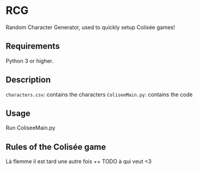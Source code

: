# RCG
Random Character Generator, used to quickly setup Colisée games!

## Requirements
Python 3 or higher.

## Description
`characters.csv`: contains the characters
`ColiseeMain.py`: contains the code

## Usage
Run ColiseeMain.py

## Rules of the Colisée game
Là flemme il est tard une autre fois ++
TODO à qui veut <3
